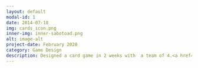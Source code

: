 ```yaml
---
layout: default
modal-id: 1
date: 2014-07-18
img: cards_icon.png
inner-img: inner-sabotoad.png
alt: image-alt
project-date: February 2020
category: Game Design
description: Designed a card game in 2 weeks with  a team of 4.<a href="https://github.com/scara2016/TheSabotoadV1" target="_blank">Here</a>
---
```

